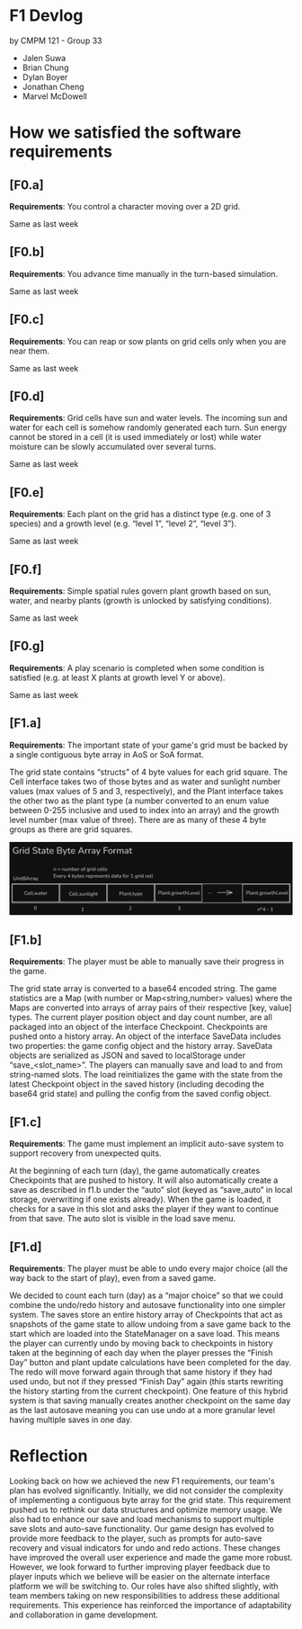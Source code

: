 # F1 Devlog

 by CMPM 121 - Group 33
- Jalen Suwa
- Brian Chung
- Dylan Boyer
- Jonathan Cheng
- Marvel McDowell

# How we satisfied the software requirements

## [F0.a]

**Requirements**: You control a character moving over a 2D grid.

Same as last week

## [F0.b]

**Requirements**: You advance time manually in the turn-based simulation.

Same as last week

## [F0.c]

**Requirements**: You can reap or sow plants on grid cells only when you are near them.

Same as last week

## [F0.d]

**Requirements**: Grid cells have sun and water levels. The incoming sun and water for each cell is somehow randomly generated each turn. Sun energy cannot be stored in a cell (it is used immediately or lost) while water moisture can be slowly accumulated over several turns.

Same as last week

## [F0.e]

**Requirements**: Each plant on the grid has a distinct type (e.g. one of 3 species) and a growth level (e.g. “level 1”, “level 2”, “level 3”).

Same as last week

## [F0.f]

**Requirements**: Simple spatial rules govern plant growth based on sun, water, and nearby plants (growth is unlocked by satisfying conditions).

Same as last week

## [F0.g]

**Requirements**: A play scenario is completed when some condition is satisfied (e.g. at least X plants at growth level Y or above).

Same as last week

## [F1.a]

**Requirements**: The important state of your game's grid must be backed by a single contiguous byte array in AoS or SoA format.

The grid state contains “structs” of 4 byte values for each grid square. The Cell interface takes two of those bytes and as water and sunlight number values (max values of 5 and 3, respectively), and the Plant interface takes the other two as the plant type (a number converted to an enum value between 0-255 inclusive and used to index into an array) and the growth level number (max value of three). There are as many of these 4 byte groups as there are grid squares.

![F1.a data structure diagram](./images/F1.a_diagram.png)

## [F1.b]

**Requirements**: The player must be able to manually save their progress in the game.

The grid state array is converted to a base64 encoded string. The game statistics are a Map (with number or Map<string,number> values) where the Maps are converted into arrays of array pairs of their respective [key, value] types. The current player position object and day count number, are all packaged into an object of the interface Checkpoint. Checkpoints are pushed onto a history array. An object of the interface SaveData includes two properties: the game config object and the history array. SaveData objects are serialized as JSON and saved to localStorage under “save_<slot_name>”. The players can manually save and load to and from string-named slots. The load reinitializes the game with the state from the latest Checkpoint object in the saved history (including decoding the base64 grid state) and pulling the config from the saved config object.

## [F1.c]

**Requirements**: The game must implement an implicit auto-save system to support recovery from unexpected quits.

At the beginning of each turn (day), the game automatically creates Checkpoints that are pushed to history. It will also automatically create a save as described in f1.b under the “auto” slot (keyed as “save_auto” in local storage, overwriting if one exists already). When the game is loaded, it checks for a save in this slot and asks the player if they want to continue from that save. The auto slot is visible in the load save menu.

## [F1.d]

**Requirements**: The player must be able to undo every major choice (all the way back to the start of play), even from a saved game.

We decided to count each turn (day) as a “major choice” so that we could combine the undo/redo history and autosave functionality into one simpler system. The saves store an entire history array of Checkpoints that act as snapshots of the game state to allow undoing from a save game back to the start which are loaded into the StateManager on a save load. This means the player can currently undo by moving back to checkpoints in history taken at the beginning of each day when the player presses the “Finish Day” button and plant update calculations have been completed for the day. The redo will move forward again through that same history if they had used undo, but not if they pressed “Finish Day” again (this starts rewriting the history starting from the current checkpoint). One feature of this hybrid system is that saving manually creates another checkpoint on the same day as the last autosave meaning you can use undo at a more granular level having multiple saves in one day.

# Reflection

Looking back on how we achieved the new F1 requirements, our team's plan has evolved significantly. Initially, we did not consider the complexity of implementing a contiguous byte array for the grid state. This requirement pushed us to rethink our data structures and optimize memory usage. We also had to enhance our save and load mechanisms to support multiple save slots and auto-save functionality. Our game design has evolved to provide more feedback to the player, such as prompts for auto-save recovery and visual indicators for undo and redo actions. These changes have improved the overall user experience and made the game more robust. However, we look forward to further improving player feedback due to player inputs which we believe will be easier on the alternate interface platform we will be switching to. Our roles have also shifted slightly, with team members taking on new responsibilities to address these additional requirements. This experience has reinforced the importance of adaptability and collaboration in game development.

